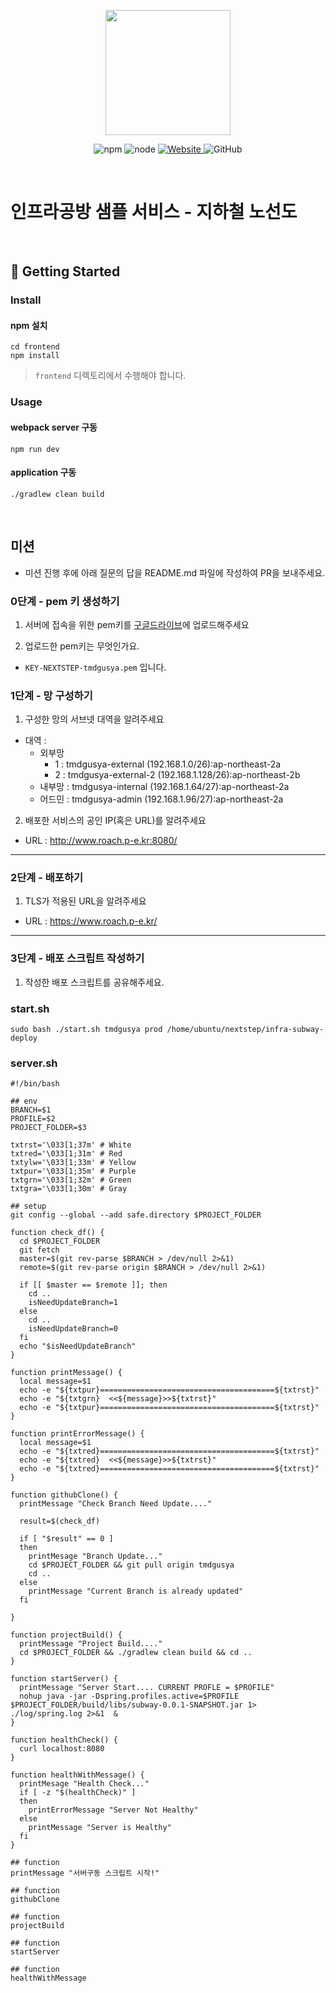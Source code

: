 <p align="center">
    <img width="200px;" src="https://raw.githubusercontent.com/woowacourse/atdd-subway-admin-frontend/master/images/main_logo.png"/>
</p>
<p align="center">
  <img alt="npm" src="https://img.shields.io/badge/npm-%3E%3D%205.5.0-blue">
  <img alt="node" src="https://img.shields.io/badge/node-%3E%3D%209.3.0-blue">
  <a href="https://edu.nextstep.camp/c/R89PYi5H" alt="nextstep atdd">
    <img alt="Website" src="https://img.shields.io/website?url=https%3A%2F%2Fedu.nextstep.camp%2Fc%2FR89PYi5H">
  </a>
  <img alt="GitHub" src="https://img.shields.io/github/license/next-step/atdd-subway-service">
</p>

<br>

# 인프라공방 샘플 서비스 - 지하철 노선도

<br>

## 🚀 Getting Started

### Install
#### npm 설치
```
cd frontend
npm install
```
> `frontend` 디렉토리에서 수행해야 합니다.

### Usage
#### webpack server 구동
```
npm run dev
```
#### application 구동
```
./gradlew clean build
```
<br>

## 미션

* 미션 진행 후에 아래 질문의 답을 README.md 파일에 작성하여 PR을 보내주세요.

### 0단계 - pem 키 생성하기

1. 서버에 접속을 위한 pem키를 [구글드라이브](https://drive.google.com/drive/folders/1dZiCUwNeH1LMglp8dyTqqsL1b2yBnzd1?usp=sharing)에 업로드해주세요

2. 업로드한 pem키는 무엇인가요.
- `KEY-NEXTSTEP-tmdgusya.pem` 입니다.

### 1단계 - 망 구성하기
1. 구성한 망의 서브넷 대역을 알려주세요
- 대역 : 
  - 외부망 
    - 1 : tmdgusya-external (192.168.1.0/26):ap-northeast-2a
    - 2 : tmdgusya-external-2 (192.168.1.128/26):ap-northeast-2b
  - 내부망 : tmdgusya-internal (192.168.1.64/27):ap-northeast-2a
  - 어드민 : tmdgusya-admin (192.168.1.96/27):ap-northeast-2a

2. 배포한 서비스의 공인 IP(혹은 URL)를 알려주세요

- URL : http://www.roach.p-e.kr:8080/



---

### 2단계 - 배포하기
1. TLS가 적용된 URL을 알려주세요

- URL : https://www.roach.p-e.kr/

---

### 3단계 - 배포 스크립트 작성하기

1. 작성한 배포 스크립트를 공유해주세요.

### start.sh

```shell
sudo bash ./start.sh tmdgusya prod /home/ubuntu/nextstep/infra-subway-deploy
```

### server.sh

```shell
#!/bin/bash

## env
BRANCH=$1
PROFILE=$2
PROJECT_FOLDER=$3

txtrst='\033[1;37m' # White
txtred='\033[1;31m' # Red
txtylw='\033[1;33m' # Yellow
txtpur='\033[1;35m' # Purple
txtgrn='\033[1;32m' # Green
txtgra='\033[1;30m' # Gray

## setup
git config --global --add safe.directory $PROJECT_FOLDER

function check_df() {
  cd $PROJECT_FOLDER
  git fetch
  master=$(git rev-parse $BRANCH > /dev/null 2>&1)
  remote=$(git rev-parse origin $BRANCH > /dev/null 2>&1)

  if [[ $master == $remote ]]; then
    cd ..
    isNeedUpdateBranch=1
  else
    cd ..
    isNeedUpdateBranch=0
  fi
  echo "$isNeedUpdateBranch"
}

function printMessage() {
  local message=$1
  echo -e "${txtpur}=======================================${txtrst}"
  echo -e "${txtgrn}  <<${message}>>${txtrst}"
  echo -e "${txtpur}=======================================${txtrst}"
}

function printErrorMessage() {
  local message=$1
  echo -e "${txtred}=======================================${txtrst}"
  echo -e "${txtred}  <<${message}>>${txtrst}"
  echo -e "${txtred}=======================================${txtrst}"
}

function githubClone() {
  printMessage "Check Branch Need Update...."

  result=$(check_df)

  if [ "$result" == 0 ]
  then
    printMesage "Branch Update..."
    cd $PROJECT_FOLDER && git pull origin tmdgusya
    cd ..
  else
    printMessage "Current Branch is already updated"
  fi

}

function projectBuild() {
  printMessage "Project Build...."
  cd $PROJECT_FOLDER && ./gradlew clean build && cd ..
}

function startServer() {
  printMessage "Server Start.... CURRENT PROFLE = $PROFILE"
  nohup java -jar -Dspring.profiles.active=$PROFILE $PROJECT_FOLDER/build/libs/subway-0.0.1-SNAPSHOT.jar 1> ./log/spring.log 2>&1  &
}

function healthCheck() {
  curl localhost:8080
}

function healthWithMessage() {
  printMesage "Health Check..."
  if [ -z "$(healthCheck)" ]
  then 
    printErrorMessage "Server Not Healthy"
  else 
    printMessage "Server is Healthy"
  fi
}

## function
printMessage "서버구동 스크립트 시작!"

## function
githubClone

## function
projectBuild

## function
startServer

## function
healthWithMessage
```

